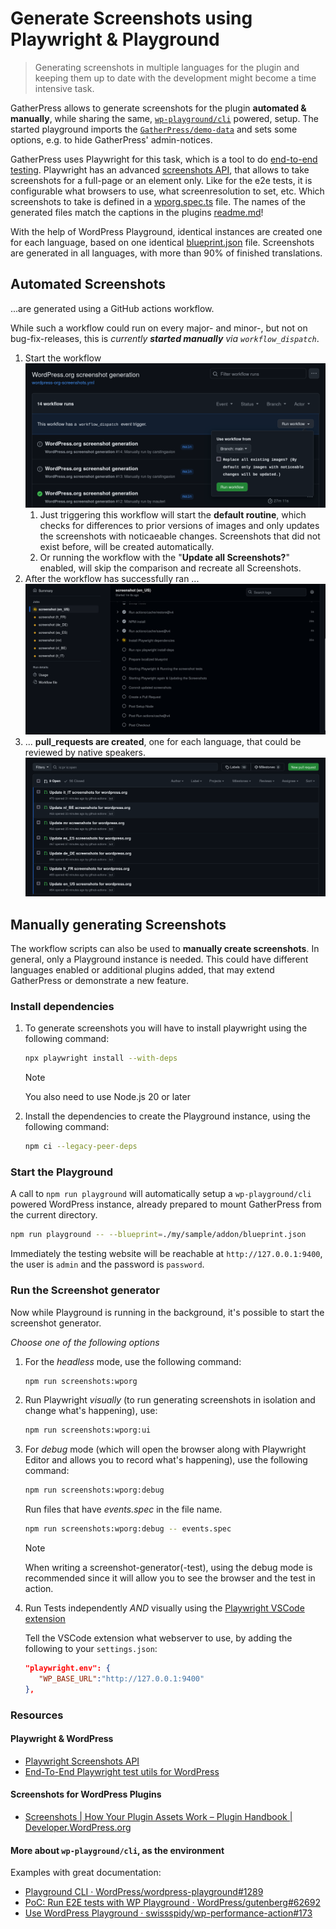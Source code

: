 # Generate Screenshots using Playwright & Playground

> Generating screenshots in multiple languages for the plugin and keeping them up to date with the development might become a time intensive task.

GatherPress allows to generate screenshots for the plugin **automated & manually**, while sharing the same, [`wp-playground/cli`](https://github.com/WordPress/wordpress-playground/pull/1289) powered, setup. The started playground imports the [`GatherPress/demo-data`](https://github.com/GatherPress/demo-data) and sets some options, e.g. to hide GatherPress' admin-notices.

GatherPress uses Playwright for this task, which is a tool to do [end-to-end testing](../e2e-tests). Playwright has an advanced [screenshots API](https://playwright.dev/docs/screenshots), that allows to take screenshots for a full-page or an element only. Like for the e2e tests, it is configurable what browsers to use, what screenresolution to set, etc. Which screenshots to take is defined in a [wporg.spec.ts](../../../.github/scripts/wordpress-org-screenshots/wporg.spec.ts) file. The names of the generated files match the captions in the plugins [readme.md](../../../readme.md)!

With the help of WordPress Playground, identical instances are created one for each language, based on one identical [blueprint.json](../../../.github/scripts/wordpress-org-screenshots/blueprint.json) file. Screenshots are generated in all languages, with more than 90% of finished translations.

## Automated Screenshots

...are generated using a GitHub actions workflow.

While such a workflow could run on every major- and minor-, but not on bug-fix-releases, this is *currently **started manually** via `workflow_dispatch`*.

1. Start the workflow
   ![The workflow trigger button, to start the screenshot generator workflows.](./screenshot-generator__workflow-dispatch.png)
   1. Just triggering this workflow will start the **default routine**, which checks for differences to prior versions of images and only updates the screenshots with noticaeable changes. Screenshots that did not exist before, will be created automatically.
   2. Or running the workflow with the "**Update all Screenshots?**" enabled, will skip the comparison and recreate all Screenshots.
2. After the workflow has successfully ran ...
   ![The screenshot generator workflows running on github.com](./screenshot-generator__workflow-runs.png)
3. ... **pull_requests are created**, one for each language, that could be reviewed by native speakers.
   ![The created PRs per language on github.com](./screenshot-generator__PRs-per-language.png)

## Manually generating Screenshots

The workflow scripts can also be used to **manually create screenshots**. In general, only a Playground instance is needed. This could have different languages enabled or additional plugins added, that may extend GatherPress or demonstrate a new feature.

### Install dependencies

1. To generate screenshots you will have to install playwright using the following command:
   ```bash
   npx playwright install --with-deps
   ```

   > [!NOTE]
   > You also need to use Node.js 20 or later

2. Install the dependencies to create the Playground instance, using the following command:

   ```bash
   npm ci --legacy-peer-deps
   ```


### Start the Playground

A call to `npm run playground` will automatically setup a `wp-playground/cli` powered WordPress instance, already prepared to mount GatherPress from the current directory.

```bash
npm run playground -- --blueprint=./my/sample/addon/blueprint.json
```
Immediately the testing website will be reachable at `http://127.0.0.1:9400`, the user is `admin` and the password is `password`. 

### Run the Screenshot generator

Now while Playground is running in the background, it's possible to start the screenshot generator.

_Choose one of the following options_

1. For the _headless_ mode, use the following command:

   ```bash
   npm run screenshots:wporg
   ```

2. Run Playwright _visually_ (to run generating screenshots in isolation and change what's happening), use:

   ```bash
   npm run screenshots:wporg:ui
   ```


3. For _debug_ mode (which will open the browser along with Playwright Editor and allows you to record what's happening), use the following command:

   ```bash
   npm run screenshots:wporg:debug
   ```

   Run files that have *events.spec* in the file name.
   ```bash
   npm run screenshots:wporg:debug -- events.spec
   ```

   > [!NOTE]
   > When writing a screenshot-generator(-test), using the debug mode is recommended since it will allow you to see the browser and the test in action.

4. Run Tests independently _AND_ visually using the [Playwright VSCode extension](https://playwright.dev/docs/getting-started-vscode)

   Tell the VSCode extension what webserver to use, by adding the following to your `settings.json`:
   ```json
   "playwright.env": {
      "WP_BASE_URL":"http://127.0.0.1:9400"
   },
   ```

### Resources

#### Playwright & WordPress

- [Playwright Screenshots API](https://playwright.dev/docs/screenshots)
- [End-To-End Playwright test utils for WordPress](https://github.com/WordPress/gutenberg/blob/trunk/packages/e2e-test-utils-playwright/README.md)

#### Screenshots for WordPress Plugins

- [Screenshots | How Your Plugin Assets Work – Plugin Handbook | Developer.WordPress.org](https://developer.wordpress.org/plugins/wordpress-org/plugin-assets/#screenshots)

#### More about `wp-playground/cli`, as the environment

Examples with great documentation:

- [Playground CLI · WordPress/wordpress-playground#1289](https://github.com/WordPress/wordpress-playground/pull/1289)
- [PoC: Run E2E tests with WP Playground · WordPress/gutenberg#62692](https://github.com/WordPress/gutenberg/pull/62692)
- [Use WordPress Playground · swissspidy/wp-performance-action#173](https://github.com/swissspidy/wp-performance-action/pull/173)
